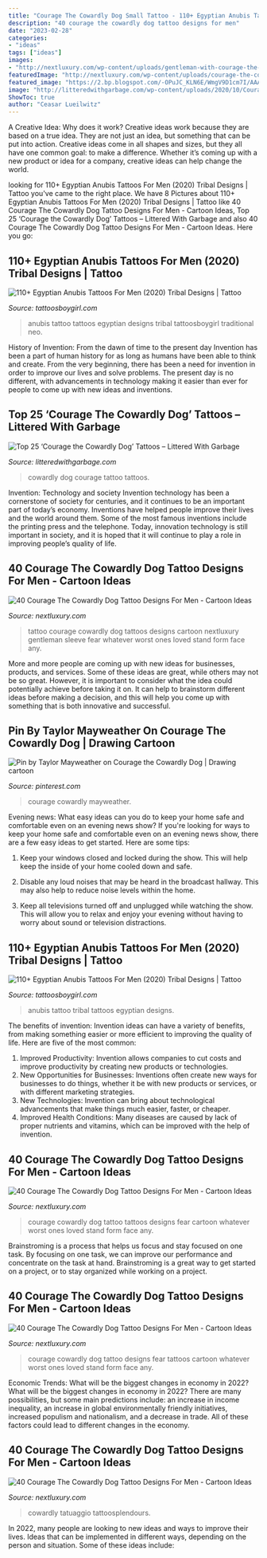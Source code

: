 ```yaml
---
title: "Courage The Cowardly Dog Small Tattoo - 110+ Egyptian Anubis Tattoos For Men (2020) Tribal Designs"
description: "40 courage the cowardly dog tattoo designs for men"
date: "2023-02-28"
categories:
- "ideas"
tags: ["ideas"]
images:
- "http://nextluxury.com/wp-content/uploads/gentleman-with-courage-the-cowardly-dog-tattoo.jpg"
featuredImage: "http://nextluxury.com/wp-content/uploads/courage-the-cowardly-dog-guys-tattoos.jpg"
featured_image: "https://2.bp.blogspot.com/-OPuJC_KLN6E/WmgV9D1cm7I/AAAAAAAAMTQ/8aL_PdxEKBQkqX5P5cVLAwGnYIR5NO8dwCLcBGAs/s1600/anubis%2Btribal%2Btattoo.JPG"
image: "http://litteredwithgarbage.com/wp-content/uploads/2020/10/Courage-the-Cowardly-Dog-tattoo-by-@nekrowe.jpg"
ShowToc: true
author: "Ceasar Lueilwitz"
---
```



A Creative Idea: Why does it work?
Creative ideas work because they are based on a true idea. They are not just an idea, but something that can be put into action. Creative ideas come in all shapes and sizes, but they all have one common goal: to make a difference. Whether it’s coming up with a new product or idea for a company, creative ideas can help change the world.

	

		
looking for 110+ Egyptian Anubis Tattoos For Men (2020) Tribal Designs | Tattoo you've came to the right place. We have 8 Pictures about 110+ Egyptian Anubis Tattoos For Men (2020) Tribal Designs | Tattoo like 40 Courage The Cowardly Dog Tattoo Designs For Men - Cartoon Ideas, Top 25 ‘Courage the Cowardly Dog’ Tattoos – Littered With Garbage and also 40 Courage The Cowardly Dog Tattoo Designs For Men - Cartoon Ideas. Here you go:
		
    
## 110+ Egyptian Anubis Tattoos For Men (2020) Tribal Designs | Tattoo

<img loading=lazy src="https://3.bp.blogspot.com/-NTW-L8hNsIw/WmgV3_elbVI/AAAAAAAAMSg/xcKvi3CilbowLUWVHM7tymeU0M5ZfeULQCLcBGAs/s1600/anubis%2Btattoo%2Bfor%2Bmen.JPG" onerror="this.onerror=null;this.src='https://tse4.mm.bing.net/th?id=OIP.nOMAZ3EQVekntmlPLn1lnwHaHa&amp;pid=15.1';" alt="110+ Egyptian Anubis Tattoos For Men (2020) Tribal Designs | Tattoo">

_Source: tattoosboygirl.com_

>anubis tattoo tattoos egyptian designs tribal tattoosboygirl traditional neo. 

	

History of Invention: From the dawn of time to the present day
Invention has been a part of human history for as long as humans have been able to think and create. From the very beginning, there has been a need for invention in order to improve our lives and solve problems. The present day is no different, with advancements in technology making it easier than ever for people to come up with new ideas and inventions.

    
## Top 25 ‘Courage The Cowardly Dog’ Tattoos – Littered With Garbage

<img loading=lazy src="http://litteredwithgarbage.com/wp-content/uploads/2020/10/Courage-the-Cowardly-Dog-tattoo-by-@nekrowe.jpg" onerror="this.onerror=null;this.src='https://tse1.mm.bing.net/th?id=OIP.zREDl12W5u6Eq1Yz3E6zggHaJR&amp;pid=15.1';" alt="Top 25 ‘Courage the Cowardly Dog’ Tattoos – Littered With Garbage">

_Source: litteredwithgarbage.com_

>cowardly dog courage tattoo tattoos. 

	

Invention: Technology and society
Invention technology has been a cornerstone of society for centuries, and it continues to be an important part of today’s economy. Inventions have helped people improve their lives and the world around them. Some of the most famous inventions include the printing press and the telephone. Today, innovation technology is still important in society, and it is hoped that it will continue to play a role in improving people’s quality of life.

    
## 40 Courage The Cowardly Dog Tattoo Designs For Men - Cartoon Ideas

<img loading=lazy src="http://nextluxury.com/wp-content/uploads/gentleman-with-courage-the-cowardly-dog-tattoo.jpg" onerror="this.onerror=null;this.src='https://tse4.mm.bing.net/th?id=OIP.1a8PeA37oesxgUKZSK9BkAHaHa&amp;pid=15.1';" alt="40 Courage The Cowardly Dog Tattoo Designs For Men - Cartoon Ideas">

_Source: nextluxury.com_

>tattoo courage cowardly dog tattoos designs cartoon nextluxury gentleman sleeve fear whatever worst ones loved stand form face any. 

	

More and more people are coming up with new ideas for businesses, products, and services. Some of these ideas are great, while others may not be so great. However, it is important to consider what the idea could potentially achieve before taking it on. It can help to brainstorm different ideas before making a decision, and this will help you come up with something that is both innovative and successful.

    
## Pin By Taylor Mayweather On Courage The Cowardly Dog | Drawing Cartoon

<img loading=lazy src="https://i.pinimg.com/originals/60/8b/e7/608be79a3641f1c001b1d1267944b865.jpg" onerror="this.onerror=null;this.src='https://tse2.mm.bing.net/th?id=OIP.m7PNhtQxjYOWTcHY3UiGYAHaJ3&amp;pid=15.1';" alt="Pin by Taylor Mayweather on Courage the Cowardly Dog | Drawing cartoon">

_Source: pinterest.com_

>courage cowardly mayweather. 

	

Evening news: What easy ideas can you do to keep your home safe and comfortable even on an evening news show?
If you're looking for ways to keep your home safe and comfortable even on an evening news show, there are a few easy ideas to get started. Here are some tips:
1. Keep your windows closed and locked during the show. This will help keep the inside of your home cooled down and safe.

2. Disable any loud noises that may be heard in the broadcast hallway. This may also help to reduce noise levels within the home.

3. Keep all televisions turned off and unplugged while watching the show. This will allow you to relax and enjoy your evening without having to worry about sound or television distractions.

    
## 110+ Egyptian Anubis Tattoos For Men (2020) Tribal Designs | Tattoo

<img loading=lazy src="https://2.bp.blogspot.com/-OPuJC_KLN6E/WmgV9D1cm7I/AAAAAAAAMTQ/8aL_PdxEKBQkqX5P5cVLAwGnYIR5NO8dwCLcBGAs/s1600/anubis%2Btribal%2Btattoo.JPG" onerror="this.onerror=null;this.src='https://tse4.mm.bing.net/th?id=OIP.naKTHxXcanZUIM2ujuPzSwHaHa&amp;pid=15.1';" alt="110+ Egyptian Anubis Tattoos For Men (2020) Tribal Designs | Tattoo">

_Source: tattoosboygirl.com_

>anubis tattoo tribal tattoos egyptian designs. 

	

The benefits of invention:
Invention ideas can have a variety of benefits, from making something easier or more efficient to improving the quality of life. Here are five of the most common: 
1. Improved Productivity: Invention allows companies to cut costs and improve productivity by creating new products or technologies.
2. New Opportunities for Businesses: Inventions often create new ways for businesses to do things, whether it be with new products or services, or with different marketing strategies.
3. New Technologies: Invention can bring about technological advancements that make things much easier, faster, or cheaper.
4. Improved Health Conditions: Many diseases are caused by lack of proper nutrients and vitamins, which can be improved with the help of invention. 
    
## 40 Courage The Cowardly Dog Tattoo Designs For Men - Cartoon Ideas

<img loading=lazy src="http://nextluxury.com/wp-content/uploads/courage-the-cowardly-dog-guys-tattoos.jpg" onerror="this.onerror=null;this.src='https://tse2.mm.bing.net/th?id=OIP.80cT1raZt0lxM6mHy4c5IgHaJQ&amp;pid=15.1';" alt="40 Courage The Cowardly Dog Tattoo Designs For Men - Cartoon Ideas">

_Source: nextluxury.com_

>courage cowardly dog tattoo tattoos designs fear cartoon whatever worst ones loved stand form face any. 

	

Brainstroming is a process that helps us focus and stay focused on one task. By focusing on one task, we can improve our performance and concentrate on the task at hand. Brainstroming is a great way to get started on a project, or to stay organized while working on a project.

    
## 40 Courage The Cowardly Dog Tattoo Designs For Men - Cartoon Ideas

<img loading=lazy src="http://nextluxury.com/wp-content/uploads/distinctive-male-courage-the-cowardly-dog-tattoo-designs.jpg" onerror="this.onerror=null;this.src='https://tse4.mm.bing.net/th?id=OIP.1ZUErLt3lKvMMCNaP90sXwHaHa&amp;pid=15.1';" alt="40 Courage The Cowardly Dog Tattoo Designs For Men - Cartoon Ideas">

_Source: nextluxury.com_

>courage cowardly dog tattoo designs fear tattoos cartoon whatever worst ones loved stand form face any. 

	

Economic Trends: What will be the biggest changes in economy in 2022?
What will be the biggest changes in economy in 2022? There are many possibilities, but some main predictions include: an increase in income inequality, an increase in global environmentally friendly initiatives, increased populism and nationalism, and a decrease in trade. All of these factors could lead to different changes in the economy.

    
## 40 Courage The Cowardly Dog Tattoo Designs For Men - Cartoon Ideas

<img loading=lazy src="https://nextluxury.com/wp-content/uploads/mens-cool-courage-the-cowardly-dog-tattoo-ideas.jpg" onerror="this.onerror=null;this.src='https://tse1.mm.bing.net/th?id=OIP.RkUjz1C2Of1Rqg6KCjugnQHaHa&amp;pid=15.1';" alt="40 Courage The Cowardly Dog Tattoo Designs For Men - Cartoon Ideas">

_Source: nextluxury.com_

>cowardly tatuaggio tattoosplendours. 

	

In 2022, many people are looking to new ideas and ways to improve their lives. Ideas that can be implemented in different ways, depending on the person and situation. Some of these ideas include: 

